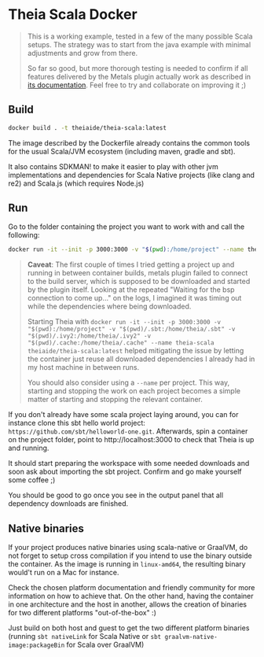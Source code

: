 # Theia Scala Docker

> This is a working example, tested in a few of the many possible Scala setups. The strategy was to start from the java example with minimal adjustments and grow from there.
> 
> So far so good, but more thorough testing is needed to confirm if all features delivered by the Metals plugin actually work as described in [its documentation](https://scalameta.org/metals/docs/editors/vscode.html).  Feel free to try and collaborate on improving it ;)

## Build

```bash
docker build . -t theiaide/theia-scala:latest
```

The image described by the Dockerfile already contains the common tools for the usual Scala/JVM ecosystem (including maven, gradle and sbt).

It also contains SDKMAN! to make it easier to play with other jvm implementations and dependencies for Scala Native projects (like clang and re2) and Scala.js (which requires Node.js)

## Run
Go to the folder containing the project you want to work with and call the following:
```bash
docker run -it --init -p 3000:3000 -v "$(pwd):/home/project" --name theia-scala theiaide/theia-scala:latest
```

> **Caveat**: The first couple of times I tried getting a project up and running in between container builds, metals plugin failed to connect to the build server, which is supposed to be downloaded and started by the plugin itself. Looking at the repeated "Waiting for the bsp connection to come up..." on the logs, I imagined it was timing out while the dependencies where being downloaded.
> 
> Starting Theia with `docker run -it --init -p 3000:3000 -v "$(pwd):/home/project" -v "$(pwd)/.sbt:/home/theia/.sbt" -v "$(pwd)/.ivy2:/home/theia/.ivy2" -v "$(pwd)/.cache:/home/theia/.cache" --name theia-scala theiaide/theia-scala:latest` helped mitigating the issue by letting the container just reuse all downloaded dependencies I already had in my host machine in between runs.
> 
> You should also consider using a `--name` per project. This way, starting and stopping the work on each project becomes a simple matter of starting and stopping the relevant container.

If you don't already have some scala project laying around, you can for instance clone this sbt hello world project: `https://github.com/sbt/helloworld-one.git`. Afterwards, spin a container on the project folder, point to http://localhost:3000 to check that Theia is up and running.

It should start preparing the workspace with some needed downloads and soon ask about importing the sbt project. Confirm and go make yourself some coffee ;)

You should be good to go once you see in the output panel that all dependency downloads are finished.

## Native binaries

If your project produces native binaries using scala-native or GraalVM, do not forget to setup cross compilation if you intend to use the binary outside the container. As the image is running in `linux-amd64`, the resulting binary would't run on a Mac for instance.

Check the chosen platform documentation and friendly community for more information on how to achieve that.
On the other hand, having the container in one architecture and the host in another, allows the creation of binaries for two different platforms "out-of-the-box" :)

Just build on both host and guest to get the two different platform binaries (running `sbt nativeLink` for Scala Native or `sbt graalvm-native-image:packageBin` for Scala over GraalVM)
